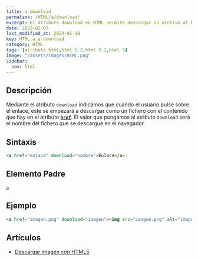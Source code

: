 ```yaml
---
title: a.download
permalink: /HTML/a/download/
excerpt: El atributo download en HTML permite descargar un archivo al hacer clic en un enlace. Se especifica el nombre del archivo a descargar.
date: 2023-02-07
last_modified_at: 2024-01-10
key: HTML.a.a.download
category: HTML
tags: [atributo html,html 5.2,html 5.1,html 5]
image: "/assets/images/HTML.png"
sidebar:
  nav: html
---
```


## Descripción


Mediante el atributo `download` indicamos que cuando el usuario pulse sobre el enlace, este se empezará a descargar como un fichero con el contenido que hay en el atributo [**`href`**](https://www.w3api.com/HTML/a/href/). El valor que pongamos al atributo `download` será el nombre del fichero que se descargue en el navegador.


## Sintaxis


```html
<a href="enlace" download="nombre">Enlace</a>
```


## Elemento Padre


[`a`](https://www.w3api.com/HTML/a/)


## Ejemplo


```html
<a href="imagen.png" download="imagen"><img src="imagen.png" alt="imagen de ejemplo"/></a>
```


## Artículos

- [Descargar imagen con HTML5](http://lineadecodigo.com/html5/descargar-imagen-con-html5/)
